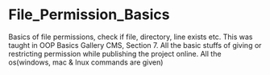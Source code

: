 # File_Permission_Basics
 Basics of file permissions, check if file, directory, line exists etc.  This was taught in OOP Basics Gallery CMS, Section 7. All the basic stuffs of giving or restricting permission while publishing the project online. All the os(windows, mac & lnux commands are given)
